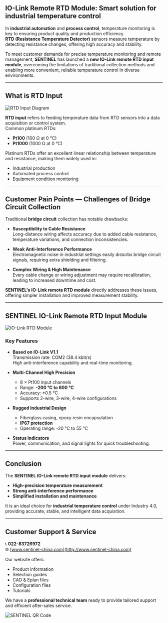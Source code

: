## IO-Link Remote RTD Module: Smart solution for industrial temperature control

In **industrial automation** and **process control**, temperature monitoring is key to ensuring product quality and production efficiency.  
**RTD (Resistance Temperature Detector)** sensors measure temperature by detecting resistance changes, offering high accuracy and stability.  

To meet customer demands for precise temperature monitoring and remote management, **SENTINEL** has launched a **new IO-Link remote RTD input module**, overcoming the limitations of traditional collection methods and enabling more convenient, reliable temperature control in diverse environments.

---

## What is RTD Input

![RTD Input Diagram](http://image.sentinel-china.com/202411011146221.png)

**RTD input** refers to feeding temperature data from RTD sensors into a data acquisition or control system.  
Common platinum RTDs:
- **Pt100** (100 Ω at 0 °C)
- **Pt1000** (1000 Ω at 0 °C)

Platinum RTDs offer an excellent linear relationship between temperature and resistance, making them widely used in:
- Industrial production
- Automated process control
- Equipment condition monitoring

---

## Customer Pain Points — Challenges of Bridge Circuit Collection

Traditional **bridge circuit** collection has notable drawbacks:

- **Susceptibility to Cable Resistance**  
  Long-distance wiring affects accuracy due to added cable resistance, temperature variations, and connection inconsistencies.

- **Weak Anti-Interference Performance**  
  Electromagnetic noise in industrial settings easily disturbs bridge circuit signals, requiring extra shielding and filtering.

- **Complex Wiring & High Maintenance**  
  Every cable change or wiring adjustment may require recalibration, leading to increased downtime and cost.

**SENTINEL's IO-Link remote RTD module** directly addresses these issues, offering simpler installation and improved measurement stability.

---

## SENTINEL IO-Link Remote RTD Input Module

![IO-Link RTD Module](http://image.sentinel-china.com/202411010928561.png)

### Key Features

- **Based on IO-Link V1.1**  
  Transmission rate: COM2 (38.4 kbit/s)  
  High anti-interference capability and real-time monitoring.

- **Multi-Channel High Precision**  
  - 8 × Pt100 input channels  
  - Range: **-200 °C to 600 °C**  
  - Accuracy: ±0.5 °C  
  - Supports 2-wire, 3-wire, 4-wire configurations

- **Rugged Industrial Design**  
  - Fiberglass casing, epoxy resin encapsulation  
  - **IP67 protection**  
  - Operating range: -20 °C to 55 °C

- **Status Indicators**  
  Power, communication, and signal lights for quick troubleshooting.

---

## Conclusion

The **SENTINEL IO-Link remote RTD input module** delivers:
- **High-precision temperature measurement**
- **Strong anti-interference performance**
- **Simplified installation and maintenance**

It is an ideal choice for **industrial temperature control** under Industry 4.0, providing accurate, stable, and intelligent data acquisition.

---

## Customer Support & Service

📞 **022-83726972**  
🌐 [www.sentinel-china.com](http://www.sentinel-china.com)

Our website offers:
- Product information
- Selection guides
- CAD & Eplan files
- Configuration files
- Tutorials

We have a **professional technical team** ready to provide tailored support and efficient after-sales service.

![SENTINEL QR Code](https://image.sentinel-china.com/2024-08-24-%E5%AE%98%E6%96%B9%E4%BA%8C%E7%BB%B4%E7%A0%81%E5%90%88%E9%9B%86.png)
